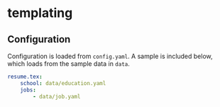 # templating

## Configuration

Configuration is loaded from `config.yaml`. A sample is included below, which
loads from the sample data in `data`.

```yaml
resume.tex:
    school: data/education.yaml
    jobs:
        - data/job.yaml
```

